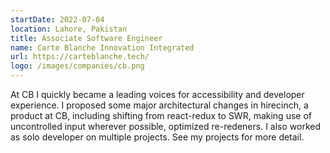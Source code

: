 ```yaml
---
startDate: 2022-07-04
location: Lahore, Pakistan
title: Associate Software Engineer
name: Carte Blanche Innovation Integrated
url: https://carteblanche.tech/
logo: /images/companies/cb.png
---
```


At CB I quickly became a leading voices for accessibility and developer experience. I proposed some major
architectural changes in hirecinch, a product at CB, including shifting from react-redux to SWR, making
use of uncontrolled input wherever possible, optimized re-redeners. I also worked as solo developer on
multiple projects. See my projects for more detail.
